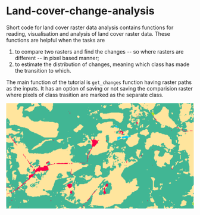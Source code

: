 # Land-cover-change-analysis
Short code for land cover raster data analysis contains functions for reading, visualisation and analysis of land cover raster data. These functions are helpful when the tasks are
1) to compare two rasters and find the changes -- so where rasters are different -- in pixel based manner;
2) to estimate the distribution of changes, meaning which class has made the transition to which.

The main function of the tutorial is ``get_changes`` function having raster paths as the inputs. It has an option of saving or not saving the comparision raster where pixels of class trasition are marked as the separate class.

![](Visualisation_example.gif)  


